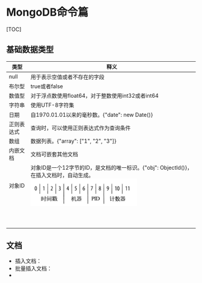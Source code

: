 # MongoDB命令篇

[TOC]

## 基础数据类型

| 类型       | 释义                                                         |
| ---------- | ------------------------------------------------------------ |
| null       | 用于表示空值或者不存在的字段                                 |
| 布尔型     | true或者false                                                |
| 数值型     | 对于浮点数使用float64，对于整数使用int32或者int64            |
| 字符串     | 使用UTF-8字符集                                              |
| 日期       | 自1970.01.01以来的毫秒数。{"date": new Date()}               |
| 正则表达式 | 查询时，可以使用正则表达式作为查询条件                       |
| 数组       | 数据列表。{"array": ["1", "2", "3"]}                         |
| 内嵌文档   | 文档可嵌套其他文档                                           |
| 对象ID     | 对象ID是一个12字节的ID，是文档的唯一标识。{"obj": ObjectId()}，在插入文档时，自动生成。![image-20211114203510423](assets/image-20211114203510423.png) |
|            |                                                              |
|            |                                                              |
|            |                                                              |
|            |                                                              |
|            |                                                              |
|            |                                                              |
|            |                                                              |
|            |                                                              |
|            |                                                              |
|            |                                                              |

## 文档

- 插入文档：
- 批量插入文档：
- 